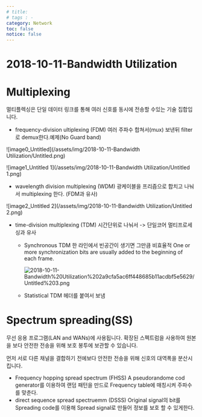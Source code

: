 ```yaml
---
# title: 
# tags : -
category: Network
toc: false
notice: false
---
```


# 2018-10-11-Bandwidth Utilization

# Multiplexing

멀티플렉싱은 단일 데이터 링크를 통해 여러 신호를 동시에 전송할 수있는 기술 집합입니다.

- frequency-division ultiplexing (FDM) 여러 주파수 합쳐서(mux) 보낸뒤 filter로 demux한다.예제(No Guard band)

![image0_Untitled](/assets/img/2018-10-11-Bandwidth Utilization/Untitled.png)

![image1_Untitled 1](/assets/img/2018-10-11-Bandwidth Utilization/Untitled 1.png)

- wavelength division multiplexing (WDM)
광케이블을 프리즘으로 합치고 나눠서 multiplexing 한다. (FDM과 유사)

![image2_Untitled 2](/assets/img/2018-10-11-Bandwidth Utilization/Untitled 2.png)

- time-division multiplexing (TDM)
시간단위로 나눠서 -> 단일코어 멀티프로세싱과 유사
    - Synchronous TDM
    한 라인에서 빈공간이 생기면 그만큼 비효율적 One or more synchronization bits are usually added to the beginning of each frame.

        ![2018-10-11-Bandwidth%20Utilization%202a9cfa5ac6ff448685b11acdbf5e5629/Untitled%203.png](2018-10-11-Bandwidth%20Utilization%202a9cfa5ac6ff448685b11acdbf5e5629/Untitled%203.png)

    - Statistical TDM
    헤더를 붙여서 보냄

# Spectrum spreading(SS)

무선 응용 프로그램(LAN and WANs)에 사용됩니다.
확장된 스펙트럼을 사용하여 원본을 보다 안전한 전송을 위해 보호 봉투에 보관할 수 있습니다.

먼저 서로 다른 채널을 결합하기 전에보다 안전한 전송을 위해 신호의 대역폭을 분산시킵니다.

- Frequency hopping spread spectrum (FHSS)
A pseudorandome cod generator를 이용하여 랜덤 패턴을 만드로 Frequency table에 매칭시켜 주파수를 맞춘다.
- direct sequence spread spectruemm (DSSS) Original signal의 bit를 Spreading code를 이용해 Spread signal로 만들어 정보를 보호 할 수 있게한다.